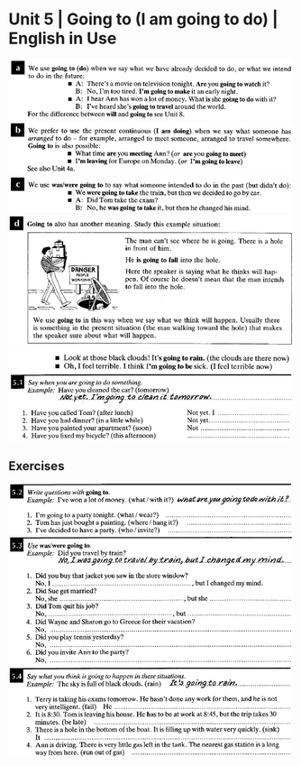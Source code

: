 # Unit 5 | Going to (I am going to do) | English in Use
![](5.1.png)
![](5.2.png)
![](5.3.png)
![](5.4.png)
![](5.5.png)
![](5.6.png)
## Exercises
![](5.7.png)
![](5.8.png)
![](5.9.png)
